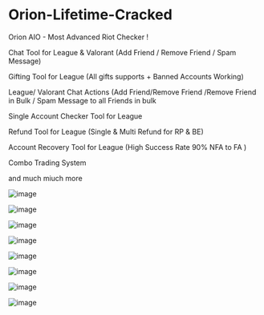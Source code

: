# Orion-Lifetime-Cracked

Orion AIO - Most Advanced Riot Checker !

Chat Tool for League & Valorant (Add Friend / Remove Friend / Spam Message)


Gifting Tool for League (All gifts supports + Banned Accounts Working)


League/ Valorant Chat Actions (Add Friend/Remove Friend /Remove Friend in Bulk / Spam Message to all Friends in bulk


Single Account Checker Tool for League


Refund Tool for League (Single & Multi Refund for RP & BE)


Account Recovery Tool for League (High Success Rate 90% NFA to FA )


Combo Trading System

and much miuch more 


![image](https://user-images.githubusercontent.com/91851115/218324117-67147654-1fcb-4d27-87e4-6194d1e35e5e.png)

![image](https://user-images.githubusercontent.com/91851115/218324124-651d7f47-7bd8-4a9c-8ba1-c350110b7858.png)

![image](https://user-images.githubusercontent.com/91851115/218324134-33286bd8-5858-459d-9f2f-ad9b946809ae.png)

![image](https://user-images.githubusercontent.com/91851115/218324175-ffa3c4ed-b2c5-43e1-8bf1-4d361f088e12.png)

![image](https://user-images.githubusercontent.com/91851115/218324188-c2d5f676-1228-4d69-a057-e48bbc4ff84f.png)

![image](https://user-images.githubusercontent.com/91851115/218324194-6bf9a345-0f56-4b08-a205-916882106045.png)

![image](https://user-images.githubusercontent.com/91851115/218324201-c38273de-ceea-4b2e-9d08-9010a4d9eaa8.png)

![image](https://user-images.githubusercontent.com/91851115/218324210-1b69e77f-a949-45a6-b0d0-317eadc09366.png)
